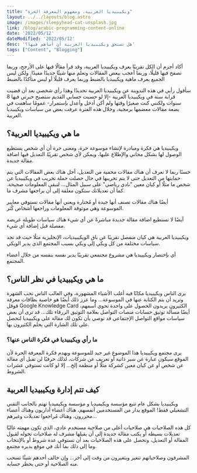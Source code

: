 ```yaml
---
title: "ويكيبيديا العربية، ومفهوم المعرفة الحرة"
layout: ../../layouts/blog.astro
image: /images/sleepyhead-cat-unsplash.jpg
link: /blog/arabic-programming-content-online
date: '2022/05/12'
dateModified: '2022/05/12'
desc: 'هل تستحق ويكيبيديا العربية أن أساهم فيها؟'
tags: ["Content", "Blogging"]
---
```


أكاد أجزم أن الكل تقريبًا يعرف ويكيبيديا العربية، وقد قرأ مقالًا فيها على الأرجح، وربما تصفح فيها قليلًا، وربما أعجب ببعض المقالات وتعلم منها شيئًا جديدًا مفيدًا. ولكن ليس الجميع يعرف ماهية ويكيبيديا بالضبط وربما يعرف قليلًا أو ليس متأكدًا بالضبط


سأقول رأيي في هذه التدوينة عن ويكيبيديا العربية تحديدًا وهذا رأي شخصي بعد أن قضيت قرابة سنة في ويكيبيديا العربية -إلا لو حسبت حسابي القديم ستصبح خبرتي فيها 8 سنوات ولكنني كنت صغيرًا وقتها ولم أكن أدخل وأعدل بإستمرار- عمومًا ساهمت في بضعة مقالات معضمها برمجية، وخلال هذه الفترة عرفت بعض من سياسات ويكيبيديا العربية. 

## ما هي ويكيبيديا العربية؟
ويكيبيديا هي فكرة ومبادرة لإنشاء موسوعة حرة، ومعنى حرة أن أي شخص يستطيع الوصول لها بشكل مجاني والإطلاع عليها، ويمكن لأي شخص *تقريبًا* التعديل فيها اضافة مقالة جديدة. 

حسنًا ربما لا تعرف أن هناك مقالات محمية من التعديل، أجل هناك بعض المقالات التي يتم حمايتها من التعديل حتى لا يتم تخريبها في حال حصلت حملة تخريب في ويكيبيديا عن شخص ما مثلًا أو كيان معين "نادي رياضي" على سبيل المثال... لتبقى المعلومات صحيحة.
كما أن تعديلاتك ستكون معلقة إلى أن يراجعها مشرف ما.

أيضًا هناك مقالات تصنف أنها جيدة أو مُختارة ويعني أنها مقالات تستوفي معايير الموسوعة وهي موثوقة المعلومات وراجعها أشخاص كُثر.

أيضًا لا تستطيع اضافة مقالة جديدة مباشرةً عن أي شيء هناك سياسات طويلة عريضة مفصلة قبل إضافة أي شيء.

ويكيبيديا العربية هي كيان منفصل تقريبًا عن باق الويكيبيديات، الإنجليزية مثلًا حيث قد تجد سياسات مختلفة من كل ويكي إلى ويكي بسبب المجتمع الذي يدير الويكي.

أي بإختصار ويكيبيديا هي مشروع مجتمعي تقريبًا يدير نفسه بنفسه من خلال أعضاء المجتمع.

## ما هي ويكيبيديا في نظر الناس؟
يرى الناس ويكيبيديا مكانًا فيه أغلب الأشياء المشهورة، وفي الغالب الناس تحب الشهرة وتريد أن يتم الكتابة عنها في الموسوعة... وما عزز ذلك أيضًا هو خاصية بطاقات معرفة قوقل Google Knowledge Card الكثيرون يريدون الحصول على واحدة تحوي أسمهم، أيضًا مسألة توثيق حسابات منصات التواصل بعلامة التوثيق الزرقاء تلك... قد ترى أن بعض سياسات مواقع التواصل الإجتماعي قد توصي بأن تكون لك مقالة على ويكيبيديا لتحصل على تلك الشارة التي يحلم الكثيرون بها.

### ما رأي ويكيبيديا في فكرة الناس عنها؟

 يرى مجتمع ويكيبيديا هذا الموضوع غير جيد للموسوعة ويهدم فكرة المعرفة الحرة لأن الموقع سيكون عبارة عن سير ذاتية أو تعريف عن شركات، لذلك حرفيًا لن تقبل أي مقالة عن شخص أو عن كيان معين كشركة مثلًا أو منظمة إلخ... إلا لو كانت تستوفي عشرات الشروط.


## كيف تتم إدارة ويكيبيديا العربية

ويكيبيديا بشكل عام تتبع مؤسسة ويكيميديا و مؤسسة ويكيميديا تهتم بالجانب التقني التشغيلي فقط! الموقع يدار من المستخدمين أنفسهم، هناك أعضاء أداريون وهناك أعضاء محررون، وهناك مُراجعوا تعديلات وغيرهم...

كل هذه الصلاحيات هي صلاحيات أعلى من صلاحية مستخدم عادي، الذي تكون مهمته غالبًا تعديلات بسيطة أو يكتب مقالة جديدة إلى أن يقبلها مشرف له صلاحيات تخوله لقبول المقالة أو التعديل، وتحصل على هذه الصلاحيات بعد أن تستوفي عدة شروط أو بالإنتخاب وما إلى ذلك بما أنك في موقع يديره مجتمع.

المشرفون وصلاحياتهم تتغير ويتغيرون من وقت إلى آخر... وإن خالف أحدهم شيئًا تسحب منه الصلاحية أو حتى يحظر حسابه.

### 